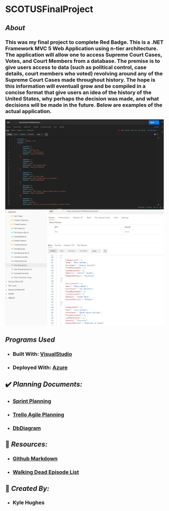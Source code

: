 # SCOTUSFinalProject

## *About*
### This was my final project to complete Red Badge. This is a .NET Framework MVC 5 Web Application using n-tier architecture.  The application will allow one to access Supreme Court Cases, Votes, and Court Members from a database.  The premise is to give users access to data (such as political control, case details, court members who voted) revolving around any of the Supreme Court Cases made throughout history.  The hope is this information will eventuall grow and be compiled in a concise format that give users an idea of the history of the United States, why perhaps the decision was made, and what decisions will be made in the future.  Below are examples of the actual application.
![Seasons and Episodes](https://github.com/ashleylawrence836/GroupApiProject/blob/develop/Assets/GetSeasons.PNG "Seasons and Episodes")
![Characters](https://github.com/ashleylawrence836/GroupApiProject/blob/develop/Assets/GetCharacters.PNG "Characters")

## *Programs Used*
* ### Built With: [VisualStudio](https://visualstudio.microsoft.com/)
* ### Deployed With: [Azure](https://www.azure.com/)

## :heavy_check_mark: *Planning Documents:*
* ### [Sprint Planning](https://1drv.ms/w/s!Ai7dNhszMSiNghb_x1ukbIeTSa9h?e=YK0gfc)
* ### [Trello Agile Planning]()
* ### [DbDiagram](https://dbdiagram.io/d/60414163fcdcb6230b22a72e)


## :open_book: *Resources:*
* ### [Github Markdown](https://guides.github.com/features/mastering-markdown)
* ### [Walking Dead Episode List](https://en.wikipedia.org/wiki/List_of_The_Walking_Dead_episodes)


## :busts_in_silhouette: *Created By:*
* ### Kyle Hughes
